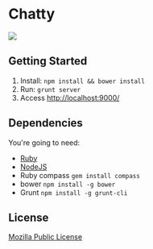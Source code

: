 # Chatty

![](http://f.cl.ly/items/081Q3U2C1r2E2A1K1P2s/Chatty%20Git-10.png)

## Getting Started

1. Install: `npm install && bower install`
2. Run: `grunt server`
3. Access [http://localhost:9000/](http://localhost:9000/)

## Dependencies

You're going to need:

- [Ruby](https://www.ruby-lang.org/pt/downloads/) 
- [NodeJS](http://nodejs.org/download/)
- Ruby compass `gem install compass`
- bower `npm install -g bower`
- Grunt `npm install -g grunt-cli`

## License

[Mozilla Public License](https://www.mozilla.org/MPL/)

